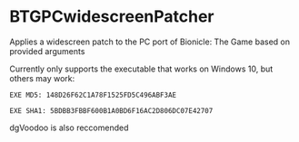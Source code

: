 # BTGPCwidescreenPatcher

Applies a widescreen patch to the PC port of Bionicle: The Game based on provided arguments

Currently only supports the executable that works on Windows 10, but others may work:

`EXE MD5: 148D26F62C1A78F1525FD5C496ABF3AE`

`EXE SHA1: 5BDBB3FBBF600B1A0BD6F16AC2D806DC07E42707`

dgVoodoo is also reccomended

